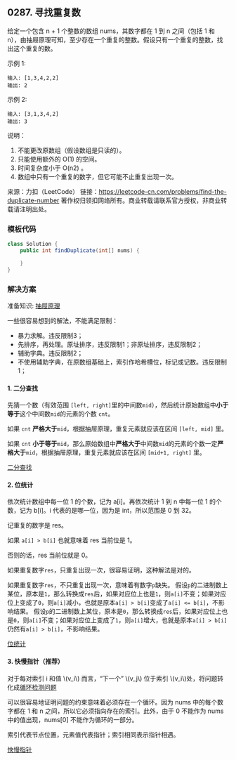 <script src="https://cdn.bootcss.com/mathjax/2.7.7/MathJax.js?config=TeX-AMS-MML_HTMLorMML"></script>

## 0287. 寻找重复数

给定一个包含 n + 1 个整数的数组 nums，其数字都在 1 到 n 之间（包括 1 和 n），由抽屉原理可知，至少存在一个重复的整数。假设只有一个重复的整数，找出这个重复的数。

示例 1:

```
输入: [1,3,4,2,2]
输出: 2
```

示例 2:

```
输入: [3,1,3,4,2]
输出: 3
```

说明：

1. 不能更改原数组（假设数组是只读的）。
2. 只能使用额外的 O(1) 的空间。
3. 时间复杂度小于 O(n2) 。
4. 数组中只有一个重复的数字，但它可能不止重复出现一次。


来源：力扣（LeetCode）
链接：https://leetcode-cn.com/problems/find-the-duplicate-number
著作权归领扣网络所有。商业转载请联系官方授权，非商业转载请注明出处。

### 模板代码

``` java
class Solution {
    public int findDuplicate(int[] nums) {

    }
}
```

### 解决方案

准备知识: [抽屉原理](抽屉原理（鸽巢原理）.md)

一些很容易想到的解法，不能满足限制：

* 暴力求解。违反限制3；
* 先排序，再处理。原址排序，违反限制1；非原址排序，违反限制2；
* 辅助字典。违反限制2；
* 不使用辅助字典，在原数组基础上，索引作哈希槽位，标记或记数。违反限制1；


#### 1. 二分查找

先猜一个数（有效范围 `[left, right]`里的中间数`mid`），然后统计原始数组中**小于等于**这个中间数`mid`的元素的个数 `cnt`。

如果 `cnt` **严格大于**`mid`，根据抽屉原理，重复元素就应该在区间 `[left, mid]` 里。

如果 `cnt` **小于等于**`mid`，那么原始数组中**严格大于**中间数`mid`的元素的个数一定**严格大于**`mid`，根据抽屉原理，重复元素就应该在区间 `[mid+1, right]` 里。

[二分查找](qu0287/solu1/Solution.java)



#### 2. 位统计

依次统计数组中每一位 1 的个数，记为 a[i]。再依次统计 1 到 n 中每一位 1 的个数，记为 b[i]。i 代表的是哪一位，因为是 int，所以范围是 0 到 32。

记重复的数字是 res。

如果 `a[i] > b[i]` 也就意味着 res 当前位是 1。

否则的话，res 当前位就是 0。


如果重复数字`res`，只重复出现一次，很容易证明，这种解法是对的。

如果重复数字`res`，不只重复出现一次，意味着有数字`p`缺失。
假设`p`的二进制数上某位，原本是`1`，那么转换成`res`后，如果对应位上也是`1`，则`a[i]`不变；如果对应位上变成了`0`，则`a[i]`减小，也就是原本`a[i] > b[i]`变成了`a[i] <= b[i]`，不影响结果。
假设`p`的二进制数上某位，原本是`0`，那么转换成`res`后，如果对应位上也是`0`，则`a[i]`不变；如果对应位上变成了`1`，则`a[i]`增大，也就是原本`a[i] > b[i]`仍然有`a[i] > b[i]`，不影响结果。

[位统计](qu0287/solu2/Solution.java)



#### 3. 快慢指针（推荐）

对于每对索引 i 和值 \\(v_i\\)​ 而言，“下一个” \\(v_j\\)​​ 位于索引 \\(v_i\\)​处，将问题转化成[循环检测问题](必知：快慢指针.md)

可以很容易地证明问题的约束意味着必须存在一个循环。因为 nums 中的每个数字都在 1 和 n 之间，所以它必须指向存在的索引。此外，由于 0 不能作为 nums 中的值出现，nums[0] 不能作为循环的一部分。

索引代表节点位置，元素值代表指针；索引相同表示指针相遇。

[快慢指针](qu0287/solu3/Solution.java)

